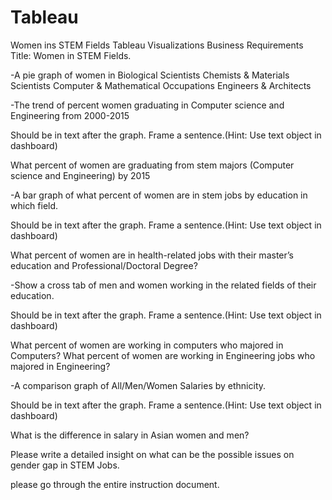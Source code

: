 # Tableau
Women ins STEM Fields Tableau Visualizations
Business Requirements
Title: Women in STEM Fields.

-A pie graph of women in
Biological Scientists
Chemists & Materials Scientists
Computer & Mathematical Occupations
Engineers & Architects

-The trend of percent women graduating in Computer science and Engineering from 2000-2015

Should be in text after the graph. Frame a sentence.(Hint: Use text object in dashboard)

What percent of women are graduating from stem majors (Computer science and Engineering) by 2015

-A bar graph of what percent of women are in stem jobs by education in which field.

Should be in text after the graph. Frame a sentence.(Hint: Use text object in dashboard)

What percent of women are in health-related jobs with their master’s education and Professional/Doctoral Degree?

-Show a cross tab of men and women working in the related fields of their education.

Should be in text after the graph. Frame a sentence.(Hint: Use text object in dashboard)

What percent of women are working in computers who majored in Computers?
What percent of women are working in Engineering jobs who majored in Engineering?

-A comparison graph of All/Men/Women Salaries by ethnicity.

Should be in text after the graph. Frame a sentence.(Hint: Use text object in dashboard)

What is the difference in salary in Asian women and men?

Please write a detailed insight on what can be the possible issues on gender gap in STEM Jobs.

please go through the entire instruction document.

 
